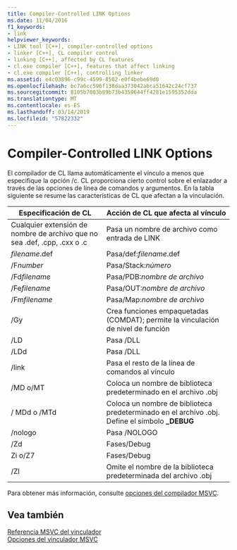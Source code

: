 ```yaml
---
title: Compiler-Controlled LINK Options
ms.date: 11/04/2016
f1_keywords:
- link
helpviewer_keywords:
- LINK tool [C++], compiler-controlled options
- linker [C++], CL compiler control
- linking [C++], affected by CL features
- cl.exe compiler [C++], features that affect linking
- cl.exe compiler [C++], controlling linker
ms.assetid: e4c03896-c99c-4599-8502-e0f4bebe69d0
ms.openlocfilehash: bc7a6cc596f138daa373042abca51642c24cf737
ms.sourcegitcommit: 8105b7003b89b73b4359644ff4281e1595352dda
ms.translationtype: MT
ms.contentlocale: es-ES
ms.lasthandoff: 03/14/2019
ms.locfileid: "57822332"
---
```

# <a name="compiler-controlled-link-options"></a>Compiler-Controlled LINK Options

El compilador de CL llama automáticamente el vínculo a menos que especifique la opción /c. CL proporciona cierto control sobre el enlazador a través de las opciones de línea de comandos y argumentos. En la tabla siguiente se resume las características de CL que afectan a la vinculación.

|Especificación de CL|Acción de CL que afecta al vínculo|
|----------------------|---------------------------------|
|Cualquier extensión de nombre de archivo que no sea .def, .cpp, .cxx o .c|Pasa un nombre de archivo como entrada de LINK|
|*filename*.def|Pasa/def:*filename*.def|
|/F*number*|Pasa/Stack:*número*|
|/Fd*filename*|Pasa/PDB:*nombre de archivo*|
|/Fe*filename*|Pasa/OUT:*nombre de archivo*|
|/Fm*filename*|Pasa/Map:*nombre de archivo*|
|/Gy|Crea funciones empaquetadas (COMDAT); permite la vinculación de nivel de función|
|/LD|Pasa /DLL|
|/LDd|Pasa /DLL|
|/link|Pasa el resto de la línea de comandos al vínculo|
|/MD o/MT|Coloca un nombre de biblioteca predeterminado en el archivo .obj|
|/ MDd o /MTd|Coloca un nombre de biblioteca predeterminado en el archivo .obj. Define el símbolo **_DEBUG**|
|/nologo|Pasa /NOLOGO|
|/Zd|Fases/Debug|
|Zi o/Z7|Fases/Debug|
|/Zl|Omite el nombre de la biblioteca predeterminada del archivo .obj|

Para obtener más información, consulte [opciones del compilador MSVC](compiler-options.md).

## <a name="see-also"></a>Vea también

[Referencia MSVC del vinculador](linking.md)<br/>
[Opciones del vinculador MSVC](linker-options.md)
